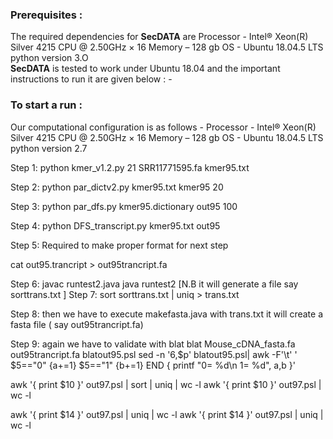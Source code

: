 ### Prerequisites :

The required dependencies for **SecDATA** are Processor - Intel® Xeon(R) Silver 4215 CPU @ 2.50GHz × 16
Memory – 128 gb
OS - Ubuntu 18.04.5 LTS
python version 3.O <br/>
**SecDATA** is tested to work under Ubuntu 18.04 and the important instructions to run it  are given below : - <br/>

### To start a run : <br/>

Our computational configuration is as follows -
Processor - Intel® Xeon(R) Silver 4215 CPU @ 2.50GHz × 16
Memory – 128 gb
OS - Ubuntu 18.04.5 LTS
python version 2.7



Step 1: python kmer_v1.2.py 21 SRR11771595.fa kmer95.txt

Step 2: python par_dictv2.py kmer95.txt kmer95 20		

Step 3: python par_dfs.py kmer95.dictionary out95 100		

Step 4: python DFS_transcript.py kmer95.txt out95 


Step 5: Required to make proper format for next step
	
cat out95.trancript > out95trancript.fa 

Step 6: javac runtest2.java
	java  runtest2
				[N.B it will generate a file say sorttrans.txt	]
Step 7: sort sorttrans.txt | uniq  >  trans.txt

Step 8: then we have to execute makefasta.java with  trans.txt
it will create a fasta file ( say out95trancript.fa)

Step 9: again we have to validate with blat 
blat Mouse_cDNA_fasta.fa out95trancript.fa blatout95.psl
sed -n '6,$p' blatout95.psl| awk -F'\t' '  $5=="0" {a+=1} $5=="1" {b+=1} END { printf "0= %d\n 1= %d", a,b }'

awk '{ print $10 }' out97.psl | sort | uniq | wc -l
 awk '{ print $10 }' out97.psl | wc -l


awk '{ print $14 }' out97.psl | uniq | wc -l
awk '{ print $14 }' out97.psl | uniq | wc -l
